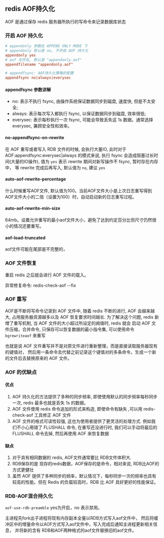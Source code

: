 ## redis AOF持久化
AOF 是通过保存 redis 服务器所执行的写命令来记录数据库状态

### 开启 AOF 持久化
```ini
# appendonly 参数在 APPEND ONLY MODE 下
# appendonly 默认是 no, 不开启 AOF 持久化
appendonly yes
# aof 文件名, 默认是 "appendonly.aof"
appendfilename "appendonly.aof"

# appendfsync: AOF持久化策略的配置
appendfsync no|always|everysec
```
#### appendfsync 参数讲解
 - no: 表示不执行 fsync, 由操作系统保证数据同步到磁盘, 速度快, 但是不太安全;
 - always: 表示每次写入都执行 fsync, 以保证数据同步到磁盘, 效率很低;
 - everysec: 表示每秒执行一次 fsync, 可能会导致丢失这 1s 数据。通常选择 everysec, 兼顾安全性和效率。

#### no-appendfsync-on-rewrite
在 AOF 重写或者写入 RDB 文件的时候, 会执行大量IO, 此时对于 AOF:appendfsync:everysec|always 的模式来说,
执行 fsync 会造成阻塞过长时间(大量的IO操作), 值为 `yes` 表示 rewrite 期间对新写操作不 fsync, 暂时存在内存中，
等 rewrite 完成后再写入, 默认值为 `no`, 建议 `yes`

#### auto-aof-rewrite-percentage
什么时候重写AOF文件, 默认值为100。当前AOF文件大小是上次日志重写得到AOF文件大小的二倍（设置为100）时，自动启动新的日志重写过程。

#### auto-aof-rewrite-min-size
64mb。设置允许重写的最小aof文件大小，避免了达到约定百分比但尺寸仍然很小的情况还要重写。

#### aof-load-truncated
aof文件可能在尾部是不完整的，

### AOF 文件恢复
重启 redis 之后就会进行 AOF 文件的载入。

异常修复命令: redis-check-aof --fix

### AOF 重写
 AOF是不断将写命令记录到 AOF 文件中, 随着 redis 不断的进行, AOF 会越来越大, 占用服务器资源越多以及 AOF 
 恢复要求时间越长. 为了解决这个问题, redis 新增了重写机制, 当 AOF 文件的大小超过所设定的阙值时, redis 就会
 启动 AOF 文件压缩，合并命令, 只保存可以恢复数据的最小指令集, 可以使用命令 `bgrewriteaof` 来重写
 
 也就是说 AOF 文件重写并不是对原文件进行重新整理，而是直接读取服务器现有的键值对，
 然后用一条命令去代替之前记录这个键值对的多条命令，生成一个新的文件后去替换原来的 AOF 文件。
 
### AOF 的优缺点
#### 优点
 1. AOF 持久化的方法提供了多种的同步频率, 即使使用默认的同步频率每秒同步一次, redis 最多也就是丢失 1s 的数据。
 2. AOF 文件使用 redis 命令追加的形式来构造, 即使命令有缺失 ,可以用 redis-check-aof 工具修正 AOF 文件
 3. AOF 文件的格式可读性较强, 这也为使用者提供了更灵活的处理方式. 例如我们不小心用错了 FLUSHALL 命令, 在重写还没进行时,
        我们可以手动将最后的 FLUSHALL 命令去掉, 然后再使用 AOF 来恢复数据
#### 缺点
 1. 对于具有相同数据的 redis, AOF文件通常要比 RDB文件体积大.
 2. RDB保存的是 现存的redis数据，AOF保存的是命令，相对来说, RDB比AOF的方式更健壮
 3. 虽然 AOF 提供了多种同步的频率，默认情况下，每秒同步一次的频率也具有较高的性能。但在 Redis 的负载较高时，RDB 比 AOF 具好更好的性能保证。
 
### RDB-AOF混合持久化
 `aof-use-rdb-preamble` yes为开启，no 表示禁用。
 
 主进程先fork出子进程将现有内存副本全量以RDB方式写入aof文件中，
 然后将缓冲区中的增量命令以AOF方式写入aof文件中，写入完成后通知主进程更新相关信息，
 并将新的含有 RDB和AOF两种格式的aof文件替换旧的aof文件。
 

 





